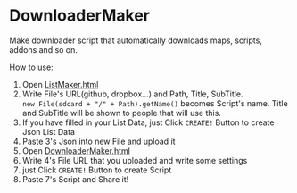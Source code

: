 # DownloaderMaker
Make downloader script that automatically downloads maps, scripts, addons and so on.

How to use:

1. Open <a href="https://rawgit.com/Scripter36/DownloaderMaker/master/ListMaker.html">ListMaker.html</a>
2. Write File's URL(github, dropbox...) and Path, Title, SubTitle.<br>
  `new File(sdcard + "/" + Path).getName()` becomes Script's name.
  Title and SubTitle will be shown to people that will use this.
3. If you have filled in your List Data, just Click `CREATE!` Button to create Json List Data
4. Paste 3's Json into new File and upload it
5. Open <a href="https://rawgit.com/Scripter36/DownloaderMaker/master/DownloaderMaker.html">DownloaderMaker.html</a>
6. Write 4's File URL that you uploaded and write some settings
7. just Click `CREATE!` Button to create Script
8. Paste 7's Script and Share it!
